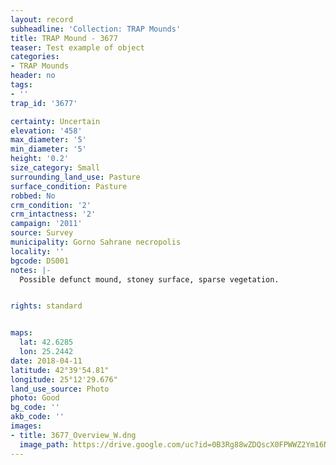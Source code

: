 ```yaml
---
layout: record
subheadline: 'Collection: TRAP Mounds'
title: TRAP Mound - 3677
teaser: Test example of object
categories:
- TRAP Mounds
header: no
tags:
- ''
trap_id: '3677'

certainty: Uncertain
elevation: '458'
max_diameter: '5'
min_diameter: '5'
height: '0.2'
size_category: Small
surrounding_land_use: Pasture
surface_condition: Pasture
robbed: No
crm_condition: '2'
crm_intactness: '2'
campaign: '2011'
source: Survey
municipality: Gorno Sahrane necropolis
locality: ''
bgcode: DS001
notes: |-
  Possible defunct mound, stoney surface, sparse vegetation.


rights: standard


maps:
  lat: 42.6285
  lon: 25.2442
date: 2018-04-11
latitude: 42°39'54.81"
longitude: 25°12'29.676"
land_use_source: Photo
photo: Good
bg_code: ''
akb_code: ''
images:
- title: 3677_Overview_W.dng
  image_path: https://drive.google.com/uc?id=0B3Rg88wZDQscX0FPWWZ2Ym16NFU
---
```


